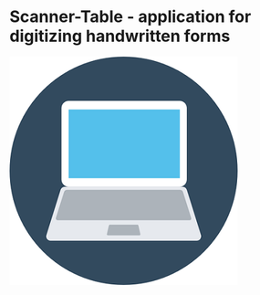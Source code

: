 # Scanner-Table - application for digitizing handwritten forms
![icon](https://raw.githubusercontent.com/MrDlop/Scanner-Table/master/forREADME/icon.webp)

